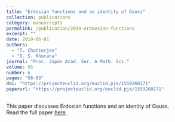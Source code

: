 ```yaml
---
title: "Erdosian functions and an identity of Gauss"
collection: publications
category: manuscripts
permalink: /publication/2019-erdoesian-functions
excerpt: ""
date: 2019-06-01
authors:
  - "T. Chatterjee"
  - "S. S. Khurana"
journal: "Proc. Japan Acad. Ser. A Math. Sci."
volume: 95
number: 6
pages: "58-63"
doi: "https://projecteuclid.org/euclid.pja/1559268171"
paperurl: "https://projecteuclid.org/euclid.pja/1559268171"
---
```

This paper discusses Erdosian functions and an identity of Gauss.  
Read the full paper [here](https://projecteuclid.org/euclid.pja/1559268171).
